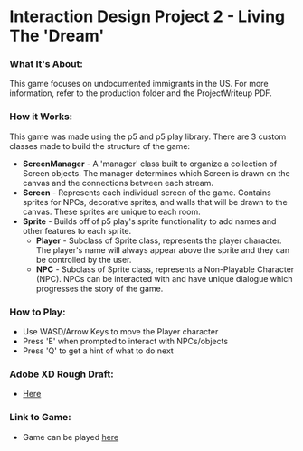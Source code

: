 # Interaction Design Project 2 - Living The 'Dream'
### What It's About:
This game focuses on undocumented immigrants in the US. For more information, refer to the production folder and the ProjectWriteup PDF.
### How it Works: 
This game was made using the p5 and p5 play library. There are 3 custom classes made to build the structure of the game: 
- **ScreenManager** - A 'manager' class built to organize a collection of Screen objects. The manager determines which Screen is drawn on the canvas and the connections between each stream.
- **Screen** - Represents each individual screen of the game. Contains sprites for NPCs, decorative sprites, and walls that will be drawn to the canvas. These sprites are unique to each room.
- **Sprite** - Builds off of p5 play's sprite functionality to add names and other features to each sprite.
    - **Player** - Subclass of Sprite class, represents the player character. The player's name will always appear above the sprite and they can be controlled by the user.
    - **NPC** - Subclass of Sprite class, represents a Non-Playable Character (NPC). NPCs can be interacted with and have unique dialogue which progresses the story of the game.

### How to Play:
- Use WASD/Arrow Keys to move the Player character
- Press 'E' when prompted to interact with NPCs/objects
- Press 'Q' to get a hint of what to do next

### Adobe XD Rough Draft:
- [Here](https://drive.google.com/file/d/11Bl2Z_DGPxN0MsrEO6OKPltvKX4B2Z13/view?usp=sharing)

### Link to Game:
- Game can be played [here](https://xarts.usfca.edu/~lfsanchez/InteractionDesignProject2/)